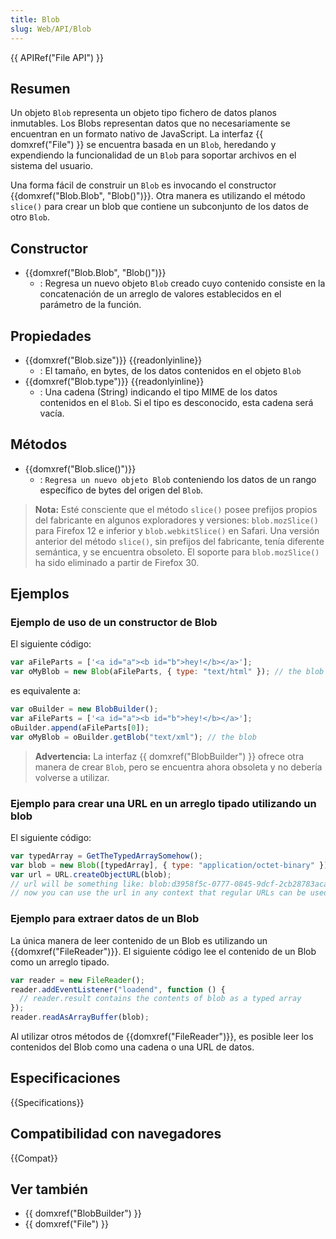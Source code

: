 ```yaml
---
title: Blob
slug: Web/API/Blob
---
```


{{ APIRef("File API") }}

## Resumen

Un objeto `Blob` representa un objeto tipo fichero de datos planos inmutables. Los Blobs representan datos que no necesariamente se encuentran en un formato nativo de JavaScript. La interfaz {{ domxref("File") }} se encuentra basada en un `Blob`, heredando y expendiendo la funcionalidad de un `Blob` para soportar archivos en el sistema del usuario.

Una forma fácil de construir un `Blob` es invocando el constructor {{domxref("Blob.Blob", "Blob()")}}. Otra manera es utilizando el método `slice()` para crear un blob que contiene un subconjunto de los datos de otro `Blob`.

## Constructor

- {{domxref("Blob.Blob", "Blob()")}}
  - : Regresa un nuevo objeto `Blob` creado cuyo contenido consiste en la concatenación de un arreglo de valores establecidos en el parámetro de la función.

## Propiedades

- {{domxref("Blob.size")}} {{readonlyinline}}
  - : El tamaño, en bytes, de los datos contenidos en el objeto `Blob`
- {{domxref("Blob.type")}} {{readonlyinline}}
  - : Una cadena (String) indicando el tipo MIME de los datos contenidos en el `Blob`. Si el tipo es desconocido, esta cadena será vacía.

## Métodos

- {{domxref("Blob.slice()")}}
  - : `Regresa un nuevo objeto Blob` conteniendo los datos de un rango específico de bytes del origen del `Blob`.

> **Nota:** Esté consciente que el método `slice()` posee prefijos propios del fabricante en algunos exploradores y versiones: `blob.mozSlice()` para Firefox 12 e inferior y `blob.webkitSlice()` en Safari. Una versión anterior del método `slice()`, sin prefijos del fabricante, tenía diferente semántica, y se encuentra obsoleto. El soporte para `blob.mozSlice()` ha sido eliminado a partir de Firefox 30.

## Ejemplos

### Ejemplo de uso de un constructor de Blob

El siguiente código:

```js
var aFileParts = ['<a id="a"><b id="b">hey!</b></a>'];
var oMyBlob = new Blob(aFileParts, { type: "text/html" }); // the blob
```

es equivalente a:

```js
var oBuilder = new BlobBuilder();
var aFileParts = ['<a id="a"><b id="b">hey!</b></a>'];
oBuilder.append(aFileParts[0]);
var oMyBlob = oBuilder.getBlob("text/xml"); // the blob
```

> **Advertencia:** La interfaz {{ domxref("BlobBuilder") }} ofrece otra manera de crear `Blob`, pero se encuentra ahora obsoleta y no debería volverse a utilizar.

### Ejemplo para crear una URL en un arreglo tipado utilizando un blob

El siguiente código:

```js
var typedArray = GetTheTypedArraySomehow();
var blob = new Blob([typedArray], { type: "application/octet-binary" }); // pass a useful mime type here
var url = URL.createObjectURL(blob);
// url will be something like: blob:d3958f5c-0777-0845-9dcf-2cb28783acaf
// now you can use the url in any context that regular URLs can be used in, for example img.src, etc.
```

### Ejemplo para extraer datos de un Blob

La única manera de leer contenido de un Blob es utilizando un {{domxref("FileReader")}}. El siguiente código lee el contenido de un Blob como un arreglo tipado.

```js
var reader = new FileReader();
reader.addEventListener("loadend", function () {
  // reader.result contains the contents of blob as a typed array
});
reader.readAsArrayBuffer(blob);
```

Al utilizar otros métodos de {{domxref("FileReader")}}, es posible leer los contenidos del Blob como una cadena o una URL de datos.

## Especificaciones

{{Specifications}}

## Compatibilidad con navegadores

{{Compat}}

## Ver también

- {{ domxref("BlobBuilder") }}
- {{ domxref("File") }}
